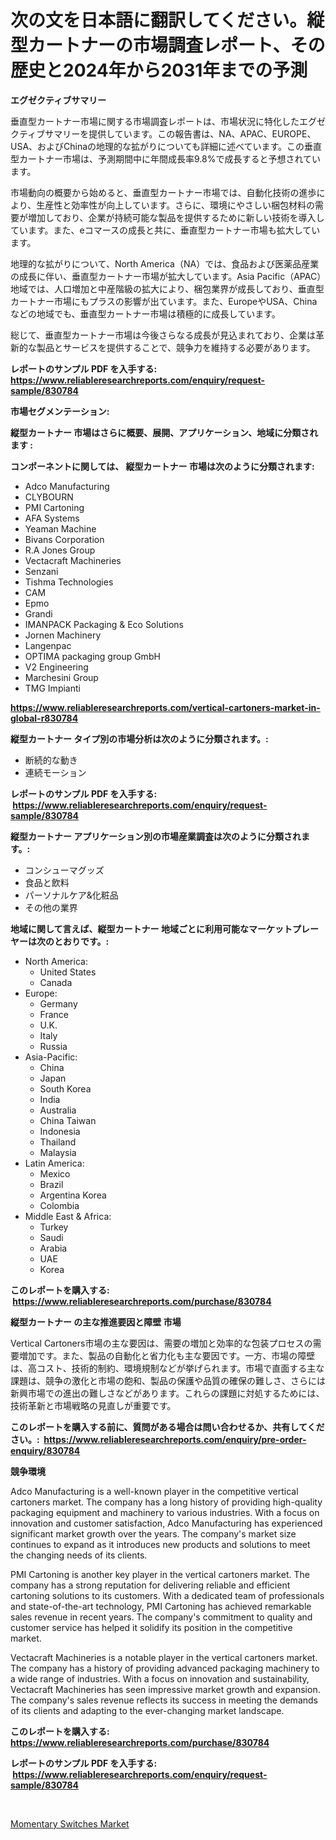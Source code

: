 <p><h1>次の文を日本語に翻訳してください。縦型カートナーの市場調査レポート、その歴史と2024年から2031年までの予測</h1></p><p><strong>エグゼクティブサマリー</strong></p>
<p><p>垂直型カートナー市場に関する市場調査レポートは、市場状況に特化したエグゼクティブサマリーを提供しています。この報告書は、NA、APAC、EUROPE、USA、およびChinaの地理的な拡がりについても詳細に述べています。この垂直型カートナー市場は、予測期間中に年間成長率9.8%で成長すると予想されています。</p><p>市場動向の概要から始めると、垂直型カートナー市場では、自動化技術の進歩により、生産性と効率性が向上しています。さらに、環境にやさしい梱包材料の需要が増加しており、企業が持続可能な製品を提供するために新しい技術を導入しています。また、eコマースの成長と共に、垂直型カートナー市場も拡大しています。</p><p>地理的な拡がりについて、North America（NA）では、食品および医薬品産業の成長に伴い、垂直型カートナー市場が拡大しています。Asia Pacific（APAC）地域では、人口増加と中産階級の拡大により、梱包業界が成長しており、垂直型カートナー市場にもプラスの影響が出ています。また、EuropeやUSA、Chinaなどの地域でも、垂直型カートナー市場は積極的に成長しています。</p><p>総じて、垂直型カートナー市場は今後さらなる成長が見込まれており、企業は革新的な製品とサービスを提供することで、競争力を維持する必要があります。</p></p>
<p><strong>レポートのサンプル PDF を入手する: <a href="https://www.reliableresearchreports.com/enquiry/request-sample/830784">https://www.reliableresearchreports.com/enquiry/request-sample/830784</a></strong></p>
<p><strong>市場セグメンテーション:</strong></p>
<p><strong> 縦型カートナー 市場はさらに概要、展開、アプリケーション、地域に分類されます :</strong></p>
<p><strong>コンポーネントに関しては、 縦型カートナー 市場は次のように分類されます: &nbsp;</strong></p>
<p><ul><li>Adco Manufacturing</li><li>CLYBOURN</li><li>PMI Cartoning</li><li>AFA Systems</li><li>Yeaman Machine</li><li>Bivans Corporation</li><li>R.A Jones Group</li><li>Vectacraft Machineries</li><li>Senzani</li><li>Tishma Technologies</li><li>CAM</li><li>Epmo</li><li>Grandi</li><li>IMANPACK Packaging & Eco Solutions</li><li>Jornen Machinery</li><li>Langenpac</li><li>OPTIMA packaging group GmbH</li><li>V2 Engineering</li><li>Marchesini Group</li><li>TMG Impianti</li></ul></p>
<p><strong><a href="https://www.reliableresearchreports.com/vertical-cartoners-market-in-global-r830784">https://www.reliableresearchreports.com/vertical-cartoners-market-in-global-r830784</a></strong></p>
<p><strong> 縦型カートナー タイプ別の市場分析は次のように分類されます。:</strong></p>
<p><ul><li>断続的な動き</li><li>連続モーション</li></ul></p>
<p><strong>レポートのサンプル PDF を入手する: &nbsp;<a href="https://www.reliableresearchreports.com/enquiry/request-sample/830784">https://www.reliableresearchreports.com/enquiry/request-sample/830784</a></strong></p>
<p><strong> 縦型カートナー アプリケーション別の市場産業調査は次のように分類されます。:</strong></p>
<p><ul><li>コンシューマグッズ</li><li>食品と飲料</li><li>パーソナルケア&化粧品</li><li>その他の業界</li></ul></p>
<p><strong>地域に関して言えば、縦型カートナー 地域ごとに利用可能なマーケットプレーヤーは次のとおりです。:</strong></p>
<p><ul>
    <li>
        North America:
        <ul>
            <li>United States</li>
            <li>Canada</li>
        </ul>
    </li>
    <li>
        Europe:
        <ul>
            <li>Germany</li>
            <li>France</li>
            <li>U.K.</li>
            <li>Italy</li>
            <li>Russia</li>
        </ul>
    </li>
    <li>
        Asia-Pacific:
        <ul>
            <li>China</li>
            <li>Japan</li>
            <li>South Korea</li>
            <li>India</li>
            <li>Australia</li>
            <li>China Taiwan</li>
            <li>Indonesia</li>
            <li>Thailand</li>
            <li>Malaysia</li>
        </ul>
    </li>
    <li>
        Latin America:
        <ul>
            <li>Mexico</li>
            <li>Brazil</li>
            <li>Argentina Korea</li>
            <li>Colombia</li>
        </ul>
    </li>
    <li>
        Middle East & Africa:
        <ul>
            <li>Turkey</li>
            <li>Saudi</li>
            <li>Arabia</li>
            <li>UAE</li>
            <li>Korea</li>
        </ul>
    </li>
    </ul></p>
<p><strong>このレポートを購入する: &nbsp;<a href="https://www.reliableresearchreports.com/purchase/830784">https://www.reliableresearchreports.com/purchase/830784</a></strong></p>
<p><strong>縦型カートナー の主な推進要因と障壁 市場</strong></p>
<p><p>Vertical Cartoners市場の主な要因は、需要の増加と効率的な包装プロセスの需要増加です。また、製品の自動化と省力化も主な要因です。一方、市場の障壁は、高コスト、技術的制約、環境規制などが挙げられます。市場で直面する主な課題は、競争の激化と市場の飽和、製品の保護や品質の確保の難しさ、さらには新興市場での進出の難しさなどがあります。これらの課題に対処するためには、技術革新と市場戦略の見直しが重要です。</p></p>
<p><strong>このレポートを購入する前に、質問がある場合は問い合わせるか、共有してください。:&nbsp; <a href="https://www.reliableresearchreports.com/enquiry/pre-order-enquiry/830784">https://www.reliableresearchreports.com/enquiry/pre-order-enquiry/830784</a></strong></p>
<p><strong>競争環境</strong></p>
<p><p>Adco Manufacturing is a well-known player in the competitive vertical cartoners market. The company has a long history of providing high-quality packaging equipment and machinery to various industries. With a focus on innovation and customer satisfaction, Adco Manufacturing has experienced significant market growth over the years. The company's market size continues to expand as it introduces new products and solutions to meet the changing needs of its clients.</p><p>PMI Cartoning is another key player in the vertical cartoners market. The company has a strong reputation for delivering reliable and efficient cartoning solutions to its customers. With a dedicated team of professionals and state-of-the-art technology, PMI Cartoning has achieved remarkable sales revenue in recent years. The company's commitment to quality and customer service has helped it solidify its position in the competitive market.</p><p>Vectacraft Machineries is a notable player in the vertical cartoners market. The company has a history of providing advanced packaging machinery to a wide range of industries. With a focus on innovation and sustainability, Vectacraft Machineries has seen impressive market growth and expansion. The company's sales revenue reflects its success in meeting the demands of its clients and adapting to the ever-changing market landscape.</p></p>
<p><strong>このレポートを購入する: &nbsp; <a href="https://www.reliableresearchreports.com/purchase/830784">https://www.reliableresearchreports.com/purchase/830784</a></strong></p>
<p><strong>レポートのサンプル PDF を入手する: &nbsp;<a href="https://www.reliableresearchreports.com/enquiry/request-sample/830784">https://www.reliableresearchreports.com/enquiry/request-sample/830784</a></strong><strong></strong></p>
<p>&nbsp;</p>
<p><p><a href="https://changeable-paste-463.notion.site/Decoding-Momentary-Switches-Market-Metrics-Market-Share-Trends-and-Growth-Patterns-82715ed03d914db99cfaa69285c26a53">Momentary Switches Market</a></p></p>